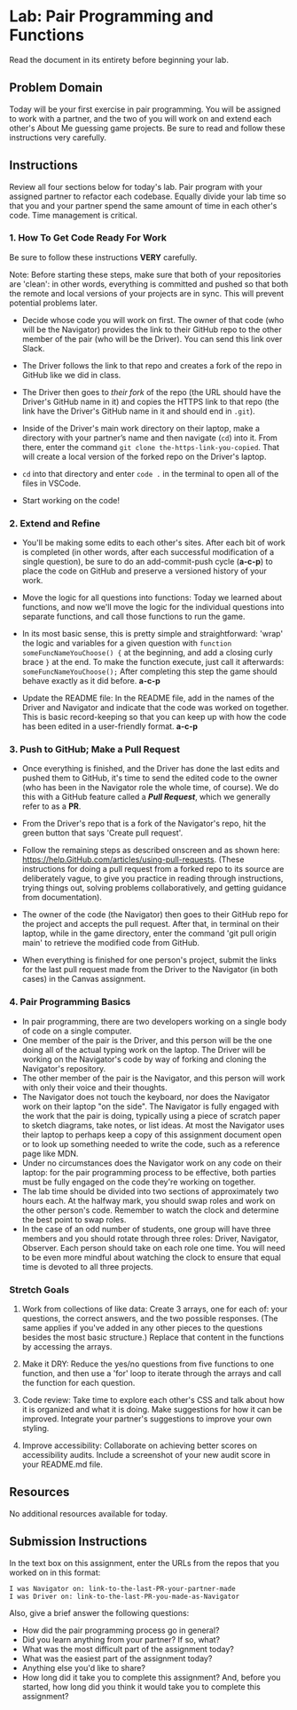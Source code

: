 # Lab: Pair Programming and Functions

Read the document in its entirety before beginning your lab.

## Problem Domain

Today will be your first exercise in pair programming. You will be assigned to work with a partner, and the two of you will work on and extend each other's About Me guessing game projects. Be sure to read and follow these instructions very carefully.

## Instructions

Review all four sections below for today's lab. Pair program with your assigned partner to refactor each codebase. Equally divide your lab time so that you and your partner spend the same amount of time in each other's code. Time management is critical.

### 1. How To Get Code Ready For Work

Be sure to follow these instructions **VERY** carefully.

Note: Before starting these steps, make sure that both of your repositories are 'clean': in other words, everything is committed and pushed so that both the remote and local versions of your projects are in sync. This will prevent potential problems later.

- Decide whose code you will work on first. The owner of that code (who will be the Navigator) provides the link to their GitHub repo to the other member of the pair (who will be the Driver). You can send this link over Slack.

- The Driver follows the link to that repo and creates a fork of the repo in GitHub like we did in class.

- The Driver then goes to *their fork* of the repo (the URL should have the Driver's GitHub name in it) and copies the HTTPS link to that repo (the link have the Driver's GitHub name in it and should end in `.git`).

- Inside of the Driver's main work directory on their laptop, make a directory with your partner’s name and then navigate (`cd`) into it. From there, enter the command `git clone the-https-link-you-copied`. That will create a local version of the forked repo on the Driver's laptop.

- `cd` into that directory and enter `code .` in the terminal to open all of the files in VSCode.

- Start working on the code!

### 2. Extend and Refine

- You'll be making some edits to each other's sites. After each bit of work is completed (in other words, after each successful modification of a single question), be sure to do an add-commit-push cycle (**a-c-p**) to place the code on GitHub and preserve a versioned history of your work.

- Move the logic for all questions into functions: Today we learned about functions, and now we'll move the logic for the individual questions into separate functions, and call those functions to run the game.

- In its most basic sense, this is pretty simple and straightforward: 'wrap' the logic and variables for a given question with `function someFuncNameYouChoose() {` at the beginning, and add a closing curly brace `}` at the end. To make the function execute, just call it afterwards: `someFuncNameYouChoose();` After completing this step the game should behave exactly as it did before. **a-c-p**

- Update the README file: In the README file, add in the names of the Driver and Navigator and indicate that the code was worked on together. This is basic record-keeping so that you can keep up with how the code has been edited in a user-friendly format. **a-c-p**

### 3. Push to GitHub; Make a Pull Request

- Once everything is finished, and the Driver has done the last edits and pushed them to GitHub, it's time to send the edited code to the owner (who has been in the Navigator role the whole time, of course). We do this with a GitHub feature called a ***Pull Request***, which we generally refer to as a **PR**.

- From the Driver's repo that is a fork of the Navigator's repo, hit the green button that says 'Create pull request'.

- Follow the remaining steps as described onscreen and as shown here: <https://help.GitHub.com/articles/using-pull-requests>. (These instructions for doing a pull request from a forked repo to its source are deliberately vague, to give you practice in reading through instructions, trying things out, solving problems collaboratively, and getting guidance from documentation).

- The owner of the code (the Navigator) then goes to their GitHub repo for the project and accepts the pull request. After that, in terminal on their laptop, while in the game directory, enter the command 'git pull origin main' to retrieve the modified code from GitHub.

- When everything is finished for one person's project, submit the links for the last pull request made from the Driver to the Navigator (in both cases) in the Canvas assignment.

### 4. Pair Programming Basics

* In pair programming, there are two developers working on a single body of code on a single computer.
* One member of the pair is the Driver, and this person will be the one doing all of the actual typing work on the laptop. The Driver will be working on the Navigator's code by way of forking and cloning the Navigator's repository.
* The other member of the pair is the Navigator, and this person will work with only their voice and their thoughts.
* The Navigator does not touch the keyboard, nor does the Navigator work on their laptop "on the side". The Navigator is fully engaged with the work that the pair is doing, typically using a piece of scratch paper to sketch diagrams, take notes, or list ideas. At most the Navigator uses their laptop to perhaps keep a copy of this assignment document open or to look up something needed to write the code, such as a reference page like MDN.
* Under no circumstances does the Navigator work on any code on their laptop: for the pair programming process to be effective, both parties must be fully engaged on the code they're working on together.
* The lab time should be divided into two sections of approximately two hours each. At the halfway mark, you should swap roles and work on the other person's code. Remember to watch the clock and determine the best point to swap roles.
* In the case of an odd number of students, one group will have three members and you should rotate through three roles: Driver, Navigator, Observer. Each person should take on each role one time. You will need to be even more mindful about watching the clock to ensure that equal time is devoted to all three projects.

### Stretch Goals

1. Work from collections of like data: Create 3 arrays, one for each of: your questions, the correct answers, and the two possible responses. (The same applies if you've added in any other pieces to the questions besides the most basic structure.) Replace that content in the functions by accessing the arrays.

1. Make it DRY: Reduce the yes/no questions from five functions to one function, and then use a 'for' loop to iterate through the arrays and call the function for each question.  

1. Code review: Take time to explore each other's CSS and talk about how it is organized and what it is doing. Make suggestions for how it can be improved. Integrate your partner's suggestions to improve your own styling.

1. Improve accessibility: Collaborate on achieving better scores on accessibility audits. Include a screenshot of your new audit score in your README.md file.

## Resources

No additional resources available for today.

## Submission Instructions

In the text box on this assignment, enter the URLs from the repos that you worked on in this format:

```
I was Navigator on: link-to-the-last-PR-your-partner-made
I was Driver on: link-to-the-last-PR-you-made-as-Navigator
```

Also, give a brief answer the following questions:

- How did the pair programming process go in general?
- Did you learn anything from your partner? If so, what?
- What was the most difficult part of the assignment today?
- What was the easiest part of the assignment today?
- Anything else you'd like to share?
- How long did it take you to complete this assignment? And, before you started, how long did you think it would take you to complete this assignment?
